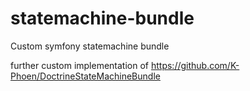 # statemachine-bundle
Custom symfony statemachine bundle

further custom implementation of https://github.com/K-Phoen/DoctrineStateMachineBundle

